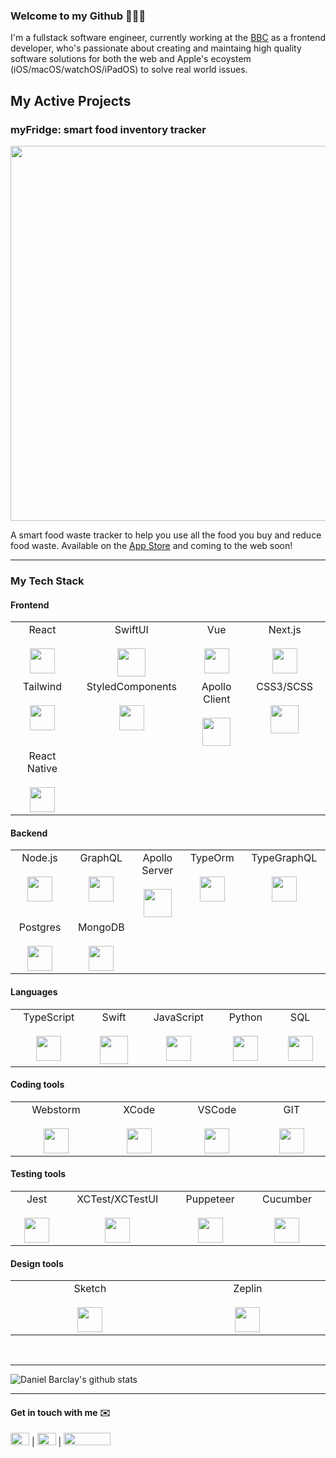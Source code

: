 ### Welcome to my Github 👨🏻‍💻

I'm a fullstack software engineer, currently working at the [BBC](https://github.com/bbc) as a frontend developer, who's passionate about creating and maintaing high quality software solutions for both the web and Apple's ecoystem (iOS/macOS/watchOS/iPadOS) to solve real world issues.

## My Active Projects

### myFridge: smart food inventory tracker

<p align="center">
  <img width=600 src="https://user-images.githubusercontent.com/39765499/92406040-ede1a880-f12e-11ea-8e1d-2ea19c0aaf79.png" />
</p>

A smart food waste tracker to help you use all the food you buy and reduce food waste. Available on the [App Store](https://apps.apple.com/gb/app/myfridge/id1526361370) and coming to the web soon!

___  

### My Tech Stack

#### Frontend
<table>
  <tbody>
    <tr valign="top">
      <td width="2%" align="center">
        <span>React</span><br><br>
        <img height="40px" src="https://cdn.svgporn.com/logos/react.svg">
      </td>
      <td width="2%" align="center">
        <span>SwiftUI</span><br><br>
        <img height="45px" src="https://developer.apple.com/assets/elements/icons/swiftui/swiftui-96x96_2x.png">
      </td>
      <td width="2%" align="center">
        <span>Vue</span><br><br>
        <img height="40px" src="https://cdn.svgporn.com/logos/vue.svg">
      </td>
      <td width="2%" align="center">
        <span>Next.js</span><br><br>
        <img height="40px" src="https://upload-icon.s3.us-east-2.amazonaws.com/uploads/icons/png/9114856761551941711-512.png">
      </td>
    </tr>
    <tr valign="top">
      <td width="2%" align="center">
        <span>Tailwind</span><br><br>
        <img height="40px" src="https://cdn.svgporn.com/logos/tailwindcss-icon.svg">
      </td>
      <td width="2%" align="center">
        <span>StyledComponents</span><br><br>
        <img height="40px" src="https://cdn-media-1.freecodecamp.org/images/1*p1TndLk3UsGPBsM7qHPZIw.png">
      </td>
       <td width="2%" align="center">
        <span>Apollo Client</span><br><br>
        <img height="45px" src="https://cdn.svgporn.com/logos/apollostack.svg">
      </td>
      <td width="2%" align="center">
        <span>CSS3/SCSS</span><br><br>
        <img height="45px" src="https://cdn.svgporn.com/logos/sass.svg">
      </td>
    </tr>
    <tr valign="top">
      <td width="2%" align="center">
        <span>React Native</span><br><br>
        <img height="40px" src="https://cdn.svgporn.com/logos/react.svg">
      </td>
    </tr>
    
  </tbody>
</table>

#### Backend
<table>
  <tbody>
    <tr valign="top">
      <td width="2%" align="center">
        <span>Node.js</span><br><br>
        <img height="40px" src="https://cdn.svgporn.com/logos/nodejs.svg">
      </td>
      <td width="2%" align="center">
        <span>GraphQL</span><br><br>
        <img height="40px" src="https://cdn.svgporn.com/logos/graphql.svg">
      </td>
      <td width="2%" align="center">
        <span>Apollo Server</span><br><br>
        <img height="45px" src="https://cdn.svgporn.com/logos/apollostack.svg">
      </td>
      <td width="2%" align="center">
        <span>TypeOrm</span><br><br>
        <img height="40px" src="https://avatars0.githubusercontent.com/u/20165699?s=200&v=4">
      </td>
      <td width="2%" align="center">
        <span>TypeGraphQL</span><br><br>
        <img height="40px" src="https://encrypted-tbn0.gstatic.com/images?q=tbn%3AANd9GcQ-9nuap1K3dMG3Lz-YL126-G7-VbK15rKefA&usqp=CAU">
      </td>
    </tr>
    <tr valign="top">
      <td width="2%" align="center">
        <span>Postgres</span><br><br>
        <img height="40px" src="https://cdn.svgporn.com/logos/postgresql.svg">
      </td>
      <td width="2%" align="center">
        <span>MongoDB</span><br><br>
        <img height="40px" src="https://cdn.svgporn.com/logos/mongodb.svg">
      </td>
    </tr>
    
  </tbody>
</table>

#### Languages
<table>
  <tbody>
    <tr valign="top">
      <td width="2%" align="center">
        <span>TypeScript</span><br><br>
        <img height="40px" src="https://cdn.svgporn.com/logos/typescript-icon.svg">
      </td>
      <td width="2%" align="center">
        <span>Swift</span><br><br>
        <img height="45px" src="https://cdn.svgporn.com/logos/swift.svg">
      </td>
      <td width="2%" align="center">
        <span>JavaScript</span><br><br>
        <img height="40px" src="https://cdn.svgporn.com/logos/javascript.svg">
      </td>
      <td width="2%" align="center">
        <span>Python</span><br><br>
        <img height="40px" src="https://cdn.svgporn.com/logos/python.svg">
      </td>
      <td width="2%" align="center">
        <span>SQL</span><br><br>
        <img height="40px" src="https://user-images.githubusercontent.com/39765499/97807637-d66bfb00-1c59-11eb-8248-b63157cf4ab6.png">
      </td>
    </tr>
  </tbody>
</table>

#### Coding tools
<table>
  <tbody>
    <tr valign="top">
      <td width="2%" align="center">
        <span>Webstorm</span><br><br>
        <img height="40px" src="https://cdn.svgporn.com/logos/webstorm.svg">
      </td>
      <td width="2%" align="center">
        <span>XCode</span><br><br>
        <img height="40px" src="https://developer.apple.com/library/archive/documentation/ToolsLanguages/Conceptual/Xcode_Overview/Art/XcodeIcon_2x.png">
      </td>
      <td width="2%" align="center">
        <span>VSCode</span><br><br>
        <img height="40px" src="https://cdn.svgporn.com/logos/visual-studio-code.svg">
      </td>
      <td width="2%" align="center">
        <span>GIT</span><br><br>
        <img height="40px" src="https://cdn.svgporn.com/logos/git-icon.svg">
      </td>
    </tr>
  </tbody>
</table>

#### Testing tools
<table>
  <tbody>
    <tr valign="top">
      <td width="2%" align="center">
        <span>Jest</span><br><br>
        <img height="40px" src="https://cdn.svgporn.com/logos/jest.svg">
      </td>
      <td width="2%" align="center">
        <span>XCTest/XCTestUI</span><br><br>
        <img height="40px" src="https://blog.scottlogic.com/cbrown/assets/xctest-logo.jpg">
      </td>
      <td width="2%" align="center">
        <span>Puppeteer</span><br><br>
        <img height="40px" src="https://cdn.svgporn.com/logos/puppeteer.svg">
      </td>
      <td width="2%" align="center">
        <span>Cucumber</span><br><br>
        <img height="40px" src="https://cdn.svgporn.com/logos/cucumber.svg">
      </td>
    </tr>
  </tbody>
</table>

#### Design tools
<table>
  <tbody>
    <tr valign="top">
      <td width="2%" align="center">
        <span>Sketch</span><br><br>
        <img height="40px" src="https://cdn.svgporn.com/logos/sketch.svg">
      </td>
      <td width="2%" align="center">
        <span>Zeplin</span><br><br>
        <img height="40px" src="https://cdn.svgporn.com/logos/zeplin.svg">
      </td>
    </tr>
  </tbody>
</table>

<br>

---

![Daniel Barclay's github stats](https://github-readme-stats.vercel.app/api?username=barclayd&count_private=true&show_icons=true)

---

#### Get in touch with me ✉️
[<img width = "30px" height="20px" src="https://cdn.svgporn.com/logos/twitter.svg">](https://twitter.com/danielbarclay)  | [<img  height="20px" width = "30px" src="https://cdn.svgporn.com/logos/github-icon.svg">](https://github.com/barclayd) | [<img width = "75px"  height="20px" src="https://cdn.svgporn.com/logos/linkedin.svg">](https://www.linkedin.com/in/daniel-barclay-74b967152) 

